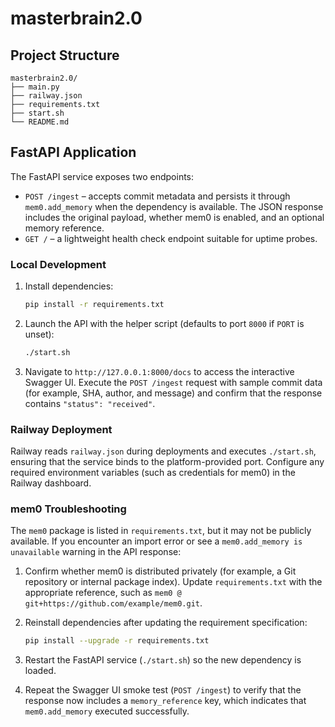 # masterbrain2.0

## Project Structure

```
masterbrain2.0/
├── main.py
├── railway.json
├── requirements.txt
├── start.sh
└── README.md
```

## FastAPI Application

The FastAPI service exposes two endpoints:

- `POST /ingest` &ndash; accepts commit metadata and persists it through `mem0.add_memory` when the dependency is available. The
  JSON response includes the original payload, whether mem0 is enabled, and an optional memory reference.
- `GET /` &ndash; a lightweight health check endpoint suitable for uptime probes.

### Local Development

1. Install dependencies:

   ```bash
   pip install -r requirements.txt
   ```

2. Launch the API with the helper script (defaults to port `8000` if `PORT` is unset):

   ```bash
   ./start.sh
   ```

3. Navigate to `http://127.0.0.1:8000/docs` to access the interactive Swagger UI. Execute the `POST /ingest` request with sample
   commit data (for example, SHA, author, and message) and confirm that the response contains `"status": "received"`.

### Railway Deployment

Railway reads `railway.json` during deployments and executes `./start.sh`, ensuring that the service binds to the platform-provided
port. Configure any required environment variables (such as credentials for mem0) in the Railway dashboard.

### mem0 Troubleshooting

The `mem0` package is listed in `requirements.txt`, but it may not be publicly available. If you encounter an import error or see a
`mem0.add_memory is unavailable` warning in the API response:

1. Confirm whether mem0 is distributed privately (for example, a Git repository or internal package index). Update
   `requirements.txt` with the appropriate reference, such as `mem0 @ git+https://github.com/example/mem0.git`.
2. Reinstall dependencies after updating the requirement specification:

   ```bash
   pip install --upgrade -r requirements.txt
   ```

3. Restart the FastAPI service (`./start.sh`) so the new dependency is loaded.
4. Repeat the Swagger UI smoke test (`POST /ingest`) to verify that the response now includes a `memory_reference` key, which
   indicates that `mem0.add_memory` executed successfully.
